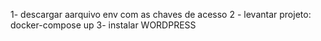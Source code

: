 1- descargar aarquivo env com as chaves de acesso
2 - levantar projeto:
docker-compose up
3- instalar WORDPRESS